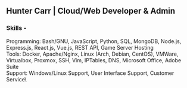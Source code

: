 ## Hunter Carr | Cloud/Web Developer & Admin

### Skills - 
Programming: Bash/GNU, JavaScript, Python, SQL, MongoDB, Node.js, Express.js, React.js, Vue.js, REST API, Game Server Hosting\
Tools: Docker, Apache/Nginx, Linux (Arch, Debian, CentOS), VMWare, Virtualbox, Proxmox, SSH, Vim, IPTables, DNS, Microsoft Office, Adobe Suite\
Support: Windows/Linux Support, User Interface Support, Customer Service\
